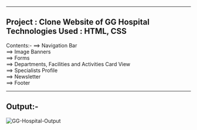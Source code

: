 -----------------------------------------------------------------------------------------------------------------------------------------------------------------------
Project : Clone Website of GG Hospital
Technologies Used : HTML, CSS
--------------------------------------------------------------------------------------------------------------------------------------------------------------------
Contents:-
==> Navigation Bar<br/>
==> Image Banners <br/>
==> Forms </br>
==> Departments, Facilities and Activities Card View <br/>
==> Specialists Profile <br/>
==> Newsletter <br/>
==> Footer <br/>

-------------------------------------------------------------------------------------------------------------------------------------------------------------------------
Output:-
-----------
![GG-Hospital-Output](https://github.com/mhdsuhailmk/HTML-CSS-Training/assets/71368213/9e5e60ab-6b41-471c-9934-d932b9a204a0)

